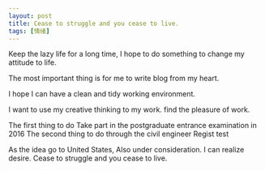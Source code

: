 ```yaml
---
layout: post
title: Cease to struggle and you cease to live.
tags: [情绪]
---
```


Keep the lazy life for a long time, I hope to do something to change my attitude to life.

The most important thing is for me to write blog from my heart.

I hope I can have a clean and tidy working environment.

I want to use my creative thinking to my work. find the pleasure of work. 

The first thing to do
Take part in the postgraduate entrance examination in 2016
The second thing to do
through the civil engineer Regist test

As the idea go to United States, Also under consideration. 
I can realize desire.
Cease to struggle and you cease to live. 